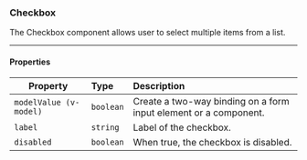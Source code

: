 ### Checkbox
The Checkbox component allows user to select multiple items from a list.

---

#### Properties

| Property | Type | Description |
|----------|:------|:-------------|
| `modelValue (v-model)`| `boolean` | Create a two-way binding on a form input element or a component. |
| `label`| `string` | Label of the checkbox. |
| `disabled`| `boolean` | When true, the checkbox is disabled. |
